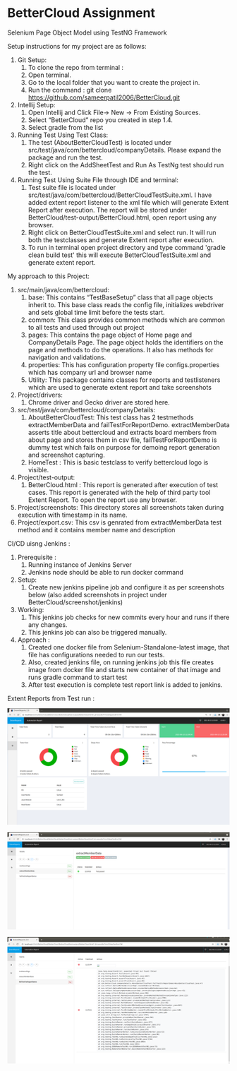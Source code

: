 # BetterCloud Assignment

Selenium Page Object Model using TestNG Framework

Setup instructions for my project are as follows: 
1.  Git Setup:
    1.  To clone the repo from terminal :
    2.  Open terminal.
    3.  Go to the local folder that you want to create the project in.
    4.  Run the command : git clone https://github.com/sameerpatil2006/BetterCloud.git
2.  Intellij Setup:
    1.  Open Intellij and Click File-> New -> From Existing Sources.
    2.  Select “BetterCloud” repo you created in step 1.4.
    3.  Select gradle from the list
3.  Running Test Using Test Class:
    1.  The test (AboutBetterCloudTest) is located under src/test/java/com/bettercloud/companyDetails. Please expand the package and run the test.
    2.  Right click on the AddSheetTest and Run As TestNg test should run the test.
4. Running Test Using Suite File through IDE and terminal:
    1.  Test suite file is located under src/test/java/com/bettercloud/BetterCloudTestSuite.xml. I have added extent report listener to the xml file which will generate Extent Report after execution. The report will be stored under BetterCloud/test-output/BetterCloud.html, open report using any browser.
    2. Right click on BetterCloudTestSuite.xml and select run. It will run both the testclasses and generate Extent report after execution. 
    3. To run in terminal open project directory and type command 'gradle clean build test' this will execute BetterCloudTestSuite.xml and generate extent report.

My approach to this Project:
 
1.  src/main/java/com/bettercloud:
    1.  base: This contains “TestBaseSetup” class that all page objects inherit to. This base class reads the config file, initializes webdriver and sets global time limit before the tests start. 
    2.  common: This class provides common methods which are common to all tests and used through out project
    3.  pages: This contains the page object of Home page and CompanyDetails Page. The page object holds the identifiers on the page and methods to do the operations. It also has methods for navigation and validations.
    4.  properties: This has configuration property file configs.properties which has company url and browser name
    5.  Utility: This package contains classes for reports and testlisteners which are used to generate extent report and take screenshots
2.  Project/drivers:
    1. Chrome driver and Gecko driver are stored here.
3.  src/test/java/com/bettercloud/companyDetails:
    1.  AboutBetterCloudTest: This test class has 2 testmethods extractMemberData and failTestForReportDemo. extractMemberData asserts title about bettercloud and extracts board members from about page and stores them in csv file, failTestForReportDemo is dummy test which fails on purpose for demoing report generation and screenshot capturing.
    2.  HomeTest : This is basic testclass to verify bettercloud logo is visible.
4.  Project/test-output:
    1. BetterCloud.html : This report is generated after execution of test cases. This report is generated with the help of third party tool Extent Report. To open the report use any browser. 
5.  Project/screenshots: This directory stores all screenshots taken during execution with timestamp in its name.
6.  Project/export.csv: This csv is genrated from extractMemberData test method and it contains member name and description

CI/CD uisng Jenkins :

1.  Prerequisite :
    1.  Running instance of Jenkins Server
    2.  Jenkins node should be able to run docker command 
2.  Setup:
    1.  Create new jenkins pipeline job and configure it as per screenshots below (also added screenshots in project under BetterCloud/screenshot/jenkins)
3.  Working:
    1.  This jenkins job checks for new commits every hour and runs if there any changes.
    2.  This jenkins job can also be triggered manually.
4.  Approach :
    1.  Created one docker file from Selenium-Standalone-latest image, that file has configurations needed to run our tests.
    2.  Also, created jenkins file, on running jenkins job this file creates image from docker file and starts new container of that image and runs gradle command to start test
    3.  After test execution is complete test report link is added to jenkins. 
    
Extent Reports from Test run :

![Alt text](https://github.com/sameerpatil2006/BetterCloud/blob/master/ExtentReport_images/Screenshot%20from%202021-06-13%2013-18-53.png?raw=true "Test Run Overview")

![Alt text](https://github.com/sameerpatil2006/BetterCloud/blob/master/ExtentReport_images/Screenshot%20from%202021-06-13%2013-18-03.png?raw=true "All Tests")

![Alt text](https://github.com/sameerpatil2006/BetterCloud/blob/master/ExtentReport_images/Screenshot%20from%202021-06-13%2013-14-21.png?raw=true "Failed Test Log")
